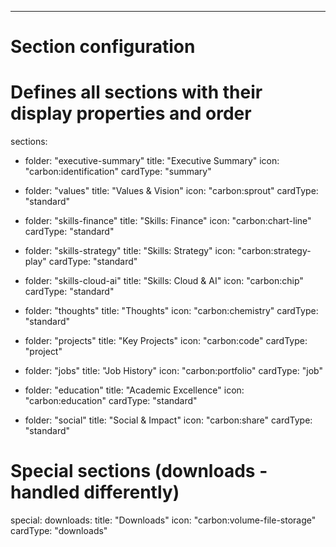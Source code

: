 ---
# Section configuration
# Defines all sections with their display properties and order

sections:
  - folder: "executive-summary"
    title: "Executive Summary"
    icon: "carbon:identification"
    cardType: "summary"

  - folder: "values"
    title: "Values & Vision"
    icon: "carbon:sprout"
    cardType: "standard"

  - folder: "skills-finance"
    title: "Skills: Finance"
    icon: "carbon:chart-line"
    cardType: "standard"

  - folder: "skills-strategy"
    title: "Skills: Strategy"
    icon: "carbon:strategy-play"
    cardType: "standard"

  - folder: "skills-cloud-ai"
    title: "Skills: Cloud & AI"
    icon: "carbon:chip"
    cardType: "standard"

  - folder: "thoughts"
    title: "Thoughts"
    icon: "carbon:chemistry"
    cardType: "standard"

  - folder: "projects"
    title: "Key Projects"
    icon: "carbon:code"
    cardType: "project"

  - folder: "jobs"
    title: "Job History"
    icon: "carbon:portfolio"
    cardType: "job"

  - folder: "education"
    title: "Academic Excellence"
    icon: "carbon:education"
    cardType: "standard"

  - folder: "social"
    title: "Social & Impact"
    icon: "carbon:share"
    cardType: "standard"

# Special sections (downloads - handled differently)
special:
  downloads:
    title: "Downloads"
    icon: "carbon:volume-file-storage"
    cardType: "downloads"
